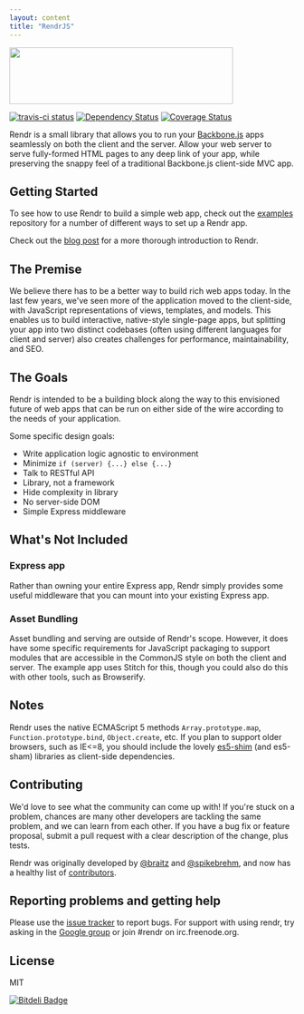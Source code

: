 ```yaml
---
layout: content
title: "RendrJS"
---
```


<img class="top-img" src="http://cl.ly/image/272q3f1u313b/Rendr-logotype.png" width="395" height="100">

[![travis-ci status](https://secure.travis-ci.org/rendrjs/rendr.png)](http://travis-ci.org/#!/rendrjs/rendr/builds)
[![Dependency Status](https://david-dm.org/rendrjs/rendr.png)](https://david-dm.org/rendrjs/rendr)
[![Coverage Status](https://coveralls.io/repos/rendrjs/rendr/badge.png)](https://coveralls.io/r/rendrjs/rendr)


Rendr is a small library that allows you to run your [Backbone.js](http://backbonejs.org/) apps seamlessly on both the client and the server. Allow your web server to serve fully-formed HTML pages to any deep link of your app, while preserving the snappy feel of a traditional Backbone.js client-side MVC app.

<h2 id="getting-started">Getting Started</h2>

To see how to use Rendr to build a simple web app, check out the [examples](https://github.com/rendrjs/rendr-examples) repository for a number of different ways to set up a Rendr app.

Check out the [blog post](http://nerds.airbnb.com/weve-launched-our-first-nodejs-app-to-product) for a more thorough introduction to Rendr.

<h2 id="premise">The Premise</h2>

We believe there has to be a better way to build rich web apps today. In the last few years, we've seen more of the application moved to the client-side, with JavaScript representations of views, templates, and models. This enables us to build interactive, native-style single-page apps, but splitting your app into two distinct codebases (often using different languages for client and server) also creates challenges for performance, maintainability, and SEO.


<h2 id="goals">The Goals</h2>

Rendr is intended to be a building block along the way to this envisioned future of web apps that can be run on either side of the wire according to the needs of your application.

Some specific design goals:

* Write application logic agnostic to environment
* Minimize `if (server) {...} else {...}`
* Talk to RESTful API
* Library, not a framework
* Hide complexity in library
* No server-side DOM
* Simple Express middleware

<h2 id="not-included">What's Not Included</h2>

### Express app

Rather than owning your entire Express app, Rendr simply provides some useful middleware that you can mount into your existing Express app.

### Asset Bundling

Asset bundling and serving are outside of Rendr's scope. However, it does have some specific requirements for JavaScript packaging to support modules that are accessible in the CommonJS style on both the client and server. The example app uses Stitch for this, though you could also do this with other tools, such as Browserify.

## Notes

Rendr uses the native ECMAScript 5 methods `Array.prototype.map`, `Function.prototype.bind`, `Object.create`, etc. If you plan to support older browsers, such as IE<=8, you should include the lovely [es5-shim](https://github.com/kriskowal/es5-shim) (and es5-sham) libraries as client-side dependencies.

<h2 id="contributing">Contributing</h2>

We'd love to see what the community can come up with! If you're stuck on a problem, chances are many other developers are tackling the same problem, and we can learn from each other. If you have a bug fix or feature proposal, submit a pull request with a clear description of the change, plus tests.

Rendr was originally developed by [@braitz](https://github.com/braitz) and [@spikebrehm](https://github.com/spikebrehm), and now has a healthy list of [contributors](https://github.com/rendrjs/rendr/graphs/contributors).

## Reporting problems and getting help

Please use the [issue tracker][issues] to report bugs. For support with using
rendr, try asking in the [Google group][ggroup] or join #rendr on
irc.freenode.org.

[ggroup]: https://groups.google.com/forum/#!forum/rendrjs
[issues]: https://github.com/rendrjs/rendr/issues

## License

MIT

[![Bitdeli Badge](https://d2weczhvl823v0.cloudfront.net/rendrjs/rendr/trend.png)](https://bitdeli.com/free "Bitdeli Badge")

